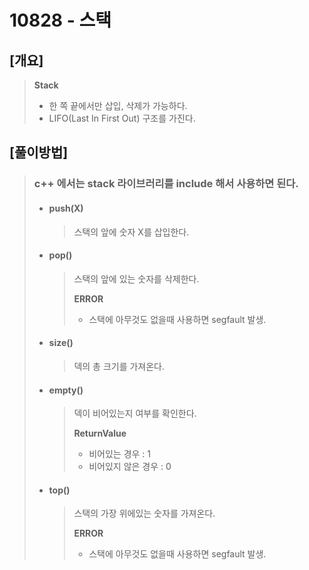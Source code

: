 10828 - 스택
==========

[개요]
--
>**Stack**
>
> * 한 쪽 끝에서만 삽입, 삭제가 가능하다.
> * LIFO(Last In First Out) 구조를 가진다.

[풀이방법]
--
> ### c++ 에서는 stack 라이브러리를 include 해서 사용하면 된다.
> * #### push(X)
>   > 스택의 앞에 숫자 X를 삽입한다.
> * #### pop()
>   > 스택의 앞에 있는 숫자를 삭제한다.
>   >
>   > **ERROR**
>   > * 스택에 아무것도 없을때 사용하면 segfault 발생.
> * #### size()
>   > 덱의 총 크기를 가져온다.
> * #### empty()
>   > 덱이 비어있는지 여부를 확인한다.
>   >
>   > **ReturnValue**
>   > * 비어있는 경우 : 1
>   > * 비어있지 않은 경우 : 0
> * #### top()
>   > 스택의 가장 위에있는 숫자를 가져온다.
>   >
>   > **ERROR**
>   > * 스택에 아무것도 없을때 사용하면 segfault 발생.
